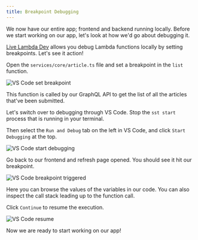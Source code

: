 ```yaml
---
title: Breakpoint Debugging
---
```


We now have our entire app; frontend and backend running locally. Before we start working on our app, let's look at how we'd go about debugging it.

[Live Lambda Dev](../live-lambda-development.md) allows you debug Lambda functions locally by setting  breakpoints. Let's see it action!

Open the `services/core/article.ts` file and set a breakpoint in the `list` function.

![VS Code set breakpoint](/img/breakpoint-debugging/set-breakpoint.png)

This function is called by our GraphQL API to get the list of all the articles that've been submitted.

Let's switch over to debugging through VS Code. Stop the `sst start` process that is running in your terminal.

Then select the `Run and Debug` tab on the left in VS Code, and click `Start Debugging` at the top.

![VS Code start debugging](/img/breakpoint-debugging/start-debugging.png)

Go back to our frontend and refresh page opened. You should see it hit our  breakpoint.

![VS Code breakpoint triggered](/img/breakpoint-debugging/breakpoint-triggered.png)

Here you can browse the values of the variables in our code. You can also inspect the call stack leading up to the function call.

Click `Continue` to resume the execution.

![VS Code resume](/img/breakpoint-debugging/resume.png)

Now we are ready to start working on our app! 
